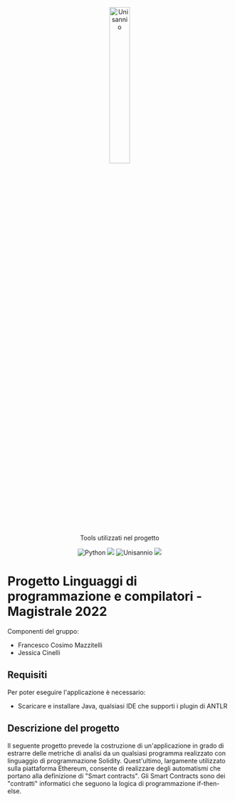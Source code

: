 <p align= "center">
<img src="https://www.unisannio.it/sites/default/files/emblema.png.pagespeed.ce.L9uvAVRynq.png" alt="Unisannio" width= 30%>
</p>
<p align="center">
    Tools utilizzati nel progetto
</p>
<p align="center">
    <img src="https://img.shields.io/badge/ANTLR-v4.4-blue" alt="Python">
    <img src = "https://img.shields.io/badge/Java-16.0.1-blue">
    <img src="https://img.shields.io/badge/Unisannio-Linguaggi%20di%20programmazione%20e%20Compilatori-blue" alt="Unisannio">
    <img src = "https://img.shields.io/badge/Eclipse-IDE-blue">


# Progetto Linguaggi di programmazione e compilatori - Magistrale 2022

Componenti del gruppo:
- Francesco Cosimo Mazzitelli
- Jessica Cinelli

## Requisiti
Per poter eseguire l'applicazione è necessario:
- Scaricare e installare Java, qualsiasi IDE che supporti i plugin di ANTLR

## Descrizione del progetto
Il seguente progetto prevede la costruzione di un'applicazione in grado di estrarre delle metriche di analisi da un qualsiasi programma realizzato con linguaggio di programmazione Solidity. Quest'ultimo, largamente utilizzato sulla piattaforma Ethereum, consente di realizzare degli automatismi che portano alla definizione di "Smart contracts". Gli Smart Contracts sono dei "contratti" informatici che seguono la logica di programmazione if-then-else.

